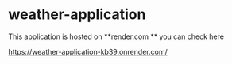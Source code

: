 # weather-application

This application is hosted on **render.com ** you can check here

https://weather-application-kb39.onrender.com/
